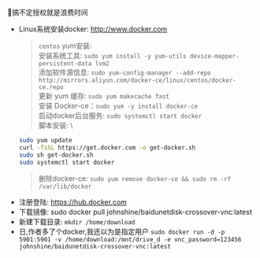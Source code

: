 
搞不定授权就是浪费时间
- Linux系统安装docker: http://www.docker.com
  > `centos` yum安装:  \
  > 安装系统工具: `sudo yum install -y yum-utils device-mapper-persistent-data lvm2` \
  > 添加软件源信息: `sudo yum-config-manager --add-repo http://mirrors.aliyun.com/docker-ce/linux/centos/docker-ce.repo` \
  > 更新 yum 缓存: `sudo yum makecache fast` \
  > 安装 Docker-ce：`sudo yum -y install docker-ce` \
  > 启动docker后台服务: `sudo systemctl start docker` \
  > 脚本安装: \
  ```bash
  sudo yum update
  curl -fsSL https://get.docker.com -o get-docker.sh
  sudo sh get-docker.sh
  sudo systemctl start docker
  ```
  > 删除docker-ce: `sudo yum remove docker-ce && sudo rm -rf /var/lib/docker`
- 注册登陆: https://hub.docker.com
- 下载镜像: sudo docker pull johnshine/baidunetdisk-crossover-vnc:latest
- 新建下载目录: `mkdir /home/download`
- 日,作者多了个docker,我还以为是指定用户 `sudo docker run -d -p 5901:5901 -v /home/download:/mnt/drive_d -e vnc_password=123456 johnshine/baidunetdisk-crossover-vnc:latest`